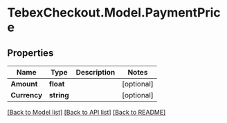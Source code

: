 # TebexCheckout.Model.PaymentPrice

## Properties

Name | Type | Description | Notes
------------ | ------------- | ------------- | -------------
**Amount** | **float** |  | [optional] 
**Currency** | **string** |  | [optional] 

[[Back to Model list]](../README.md#documentation-for-models) [[Back to API list]](../README.md#documentation-for-api-endpoints) [[Back to README]](../README.md)

